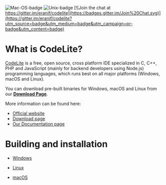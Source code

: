 ![Mac-OS-badge](https://github.com/eranif/codelite/actions/workflows/macos.yml/badge.svg)
![Unix-badge](https://github.com/eranif/codelite/actions/workflows/ubuntu.yml/badge.svg)
[![Join the chat at https://gitter.im/eranif/codelite](https://badges.gitter.im/Join%20Chat.svg)](https://gitter.im/eranif/codelite?utm_source=badge&utm_medium=badge&utm_campaign=pr-badge&utm_content=badge)

What is CodeLite?
====

[CodeLite][1] is a free, open source, cross platform IDE specialized in C, C++, PHP and JavaScript (mainly for backend developers using Node.js) programming languages, which runs best on all major platforms (Windows, macOS and Linux).

You can download pre-built binaries for Windows, macOS and Linux from our **[Download Page][2]**.

More information can be found here:

 - [Official website][3]
 - [Download page][4]
 - [Our Documentation page][5]

Building and installation
===

- [Windows][9]
- [Linux][10]
- [macOS][11]

  [1]: https://codelite.org
  [2]: https://codelite.org/support.php
  [3]: https://codelite.org
  [4]: https://codelite.org/support.php
  [5]: https://docs.codelite.org/
  [9]: https://docs.codelite.org/build/build_from_sources/#windows
  [10]: https://docs.codelite.org/build/build_from_sources/#linux
  [11]: https://docs.codelite.org/build/build_from_sources/#macos
